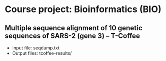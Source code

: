  Course project: Bioinformatics (BIO)
 ===============
 
 
 Multiple sequence alignment of 10 genetic sequences of SARS-2 (gene 3) – T-Coffee
-----------------------------------------------------------------------------------
 - Input file: seqdump.txt
 - Output files: tcoffee-results/

